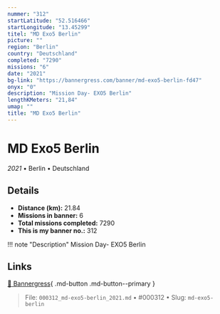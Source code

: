 ```yaml
---
nummer: "312"
startLatitude: "52.516466"
startLongitude: "13.45299"
titel: "MD Exo5 Berlin"
picture: ""
region: "Berlin"
country: "Deutschland"
completed: "7290"
missions: "6"
date: "2021"
bg-link: "https://bannergress.com/banner/md-exo5-berlin-fd47"
onyx: "0"
description: "Mission Day- EXO5 Berlin"
lengthKMeters: "21,84"
umap: ""
title: "MD Exo5 Berlin"
---
```

# MD Exo5 Berlin

*2021* • Berlin • Deutschland



## Details
- **Distance (km):** 21.84
- **Missions in banner:** 6
- **Total missions completed:** 7290
- **This is my banner no.:** 312


!!! note "Description"
    Mission Day- EXO5 Berlin



## Links
[🔗 Bannergress](https://bannergress.com/banner/md-exo5-berlin-fd47){ .md-button .md-button--primary }



> File: `000312_md-exo5-berlin_2021.md` • #000312 • Slug: `md-exo5-berlin`
